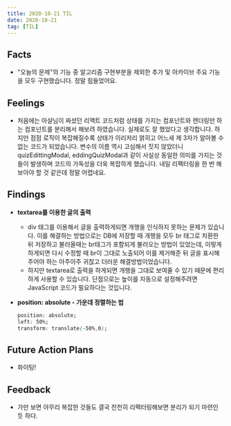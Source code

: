 ```yaml
---
title: 2020-10-21 TIL
date: 2020-10-21
tag: [TIL]
---
```


## Facts

- "오늘의 문제"의 기능 중 알고리즘 구현부분을 제외한 추가 및 아카이브 주요 기능을 모두 구현했습니다. 정말 힘들었어요.

## Feelings

- 처음에는 아샬님이 짜셨던 리액트 코드처럼 상태를 가지는 컴포넌트와 렌더링만 하는 컴포넌트를 분리해서 해보려 하였습니다. 실제로도 잘 했었다고 생각합니다. 하지만 점점 로직이 복잡해질수록 상태가 이리저리 얽히고 어느새 제 3자가 알아볼 수 없는 코드가 되었습니다. 변수의 이름 역시 고심해서 짓지 않았더니 quizEdittingModal, eddingQuizModal과 같이 사실상 동일한 의미를 가지는 것들이 발생하며 코드의 가독성을 더욱 복잡하게 했습니다. 내일 리팩터링을 한 번 해보아야 할 것 같은데 정말 어렵네요.

## Findings

- **textarea를 이용한 글의 출력**  
  - div 태그를 이용해서 글을 출력하게되면 개행을 인식하지 못하는 문제가 있습니다. 이를 해결하는 방법으로는 DB에 저장할 때 개행을 모두 br 태그로 치환한 뒤 저장하고 불러올때는 br태그가 포함되게 불러오는 방법이 있었는데, 이렇게하게되면 다시 수정할 때 br이 그대로 노출되어 이를 제거해준 뒤 글을 표시해주어야 하는 아주아주 귀찮고 더러운 해결방법이었습니다.  
  - 하지만 textarea로 출력을 하게되면 개행을 그대로 보여줄 수 있기 때문에 편리하게 사용할 수 있습니다. 단점으로는 높이를 자동으로 설정해주려면 JavaScript 코드가 필요하다는 것입니다.
- **position: absolute - 가운데 정렬하는 법**

    ```css
    position: absolute;
    left: 50%;
    transform: translate(-50%,0);
    ```

## Future Action Plans

- 화이팅!

## Feedback

- 가만 보면 아무리 복잡한 것들도 결국 천천히 리팩터링해보면 분리가 되기 마련인 듯 하다.

